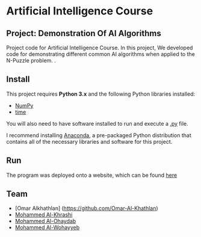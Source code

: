 # Artificial Intelligence Course
## Project: Demonstration Of AI Algorithms

Project code for Artificial Intelligence Course. In this project, We developed code for demonstrating different common AI algorithms when applied to the N-Puzzle problem. .

## Install

This project requires **Python 3.x** and the following Python libraries installed:

- [NumPy](http://www.numpy.org/)
- [time](https://docs.python.org/3/library/time.html)

You will also need to have software installed to run and execute a [.py](https://www.python.org/) file.

I recommend installing [Anaconda](https://www.continuum.io/downloads), a pre-packaged Python distribution that contains all of the necessary libraries and software for this project.

## Run

The program was deployed onto a website, which can be found [here](https://npuzzle.pythonanywhere.com/)

## Team
- [Omar Alkhathlan] (https://github.com/Omar-Al-Khathlan)
- [Mohammed Al-Khrashi](https://github.com/MohammedAlkhrashi)
- [Mohammed Al-Ohaydab](https://github.com/MohammedAlohaydab)
- [Mohammed Al-Wohayyeb](https://github.com/m-alwohayyeb)
